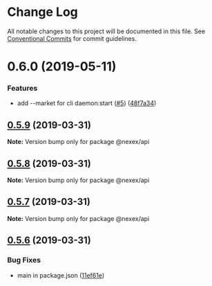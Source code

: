 # Change Log

All notable changes to this project will be documented in this file.
See [Conventional Commits](https://conventionalcommits.org) for commit guidelines.

# 0.6.0 (2019-05-11)


### Features

* add --market for cli daemon:start ([#5](https://github.com/NexexBuilder/nexex-mono/issues/5)) ([48f7a34](https://github.com/NexexBuilder/nexex-mono/commit/48f7a34))





## [0.5.9](https://bitbucket.org/dex-union/dexunion-mono/compare/@nexex/api@0.5.8...@nexex/api@0.5.9) (2019-03-31)

**Note:** Version bump only for package @nexex/api





## [0.5.8](https://bitbucket.org/dex-union/dexunion-mono/compare/@nexex/api@0.5.7...@nexex/api@0.5.8) (2019-03-31)

**Note:** Version bump only for package @nexex/api





## [0.5.7](https://bitbucket.org/dex-union/dexunion-mono/compare/@nexex/api@0.5.6...@nexex/api@0.5.7) (2019-03-31)

**Note:** Version bump only for package @nexex/api





## [0.5.6](https://bitbucket.org/dex-union/dexunion-mono/compare/@nexex/api@0.5.5...@nexex/api@0.5.6) (2019-03-31)


### Bug Fixes

* main in package.json ([11ef61e](https://bitbucket.org/dex-union/dexunion-mono/commits/11ef61e))
